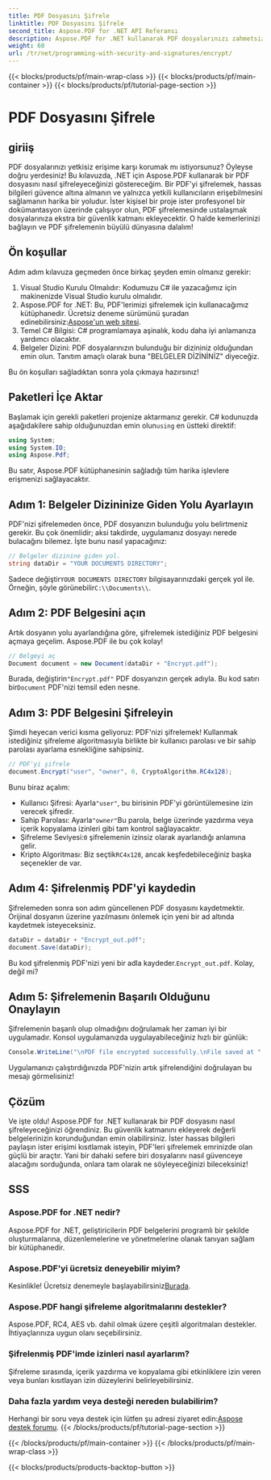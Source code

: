 ```yaml
---
title: PDF Dosyasını Şifrele
linktitle: PDF Dosyasını Şifrele
second_title: Aspose.PDF for .NET API Referansı
description: Aspose.PDF for .NET kullanarak PDF dosyalarınızı zahmetsizce nasıl şifreleyeceğinizi öğrenin. Kolay adım adım kılavuzumuzla hassas bilgileri güvence altına alın.
weight: 60
url: /tr/net/programming-with-security-and-signatures/encrypt/
---
```


{{< blocks/products/pf/main-wrap-class >}}
{{< blocks/products/pf/main-container >}}
{{< blocks/products/pf/tutorial-page-section >}}

# PDF Dosyasını Şifrele

## giriiş

PDF dosyalarınızı yetkisiz erişime karşı korumak mı istiyorsunuz? Öyleyse doğru yerdesiniz! Bu kılavuzda, .NET için Aspose.PDF kullanarak bir PDF dosyasını nasıl şifreleyeceğinizi göstereceğim. Bir PDF'yi şifrelemek, hassas bilgileri güvence altına almanın ve yalnızca yetkili kullanıcıların erişebilmesini sağlamanın harika bir yoludur. İster kişisel bir proje ister profesyonel bir dokümantasyon üzerinde çalışıyor olun, PDF şifrelemesinde ustalaşmak dosyalarınıza ekstra bir güvenlik katmanı ekleyecektir. O halde kemerlerinizi bağlayın ve PDF şifrelemenin büyülü dünyasına dalalım!

## Ön koşullar

Adım adım kılavuza geçmeden önce birkaç şeyden emin olmanız gerekir:

1. Visual Studio Kurulu Olmalıdır: Kodumuzu C# ile yazacağımız için makinenizde Visual Studio kurulu olmalıdır.
2.  Aspose.PDF for .NET: Bu, PDF'lerimizi şifrelemek için kullanacağımız kütüphanedir. Ücretsiz deneme sürümünü şuradan edinebilirsiniz:[Aspose'un web sitesi](https://releases.aspose.com/).
3. Temel C# Bilgisi: C# programlamaya aşinalık, kodu daha iyi anlamanıza yardımcı olacaktır.
4. Belgeler Dizini: PDF dosyalarınızın bulunduğu bir dizininiz olduğundan emin olun. Tanıtım amaçlı olarak buna "BELGELER DİZİNİNİZ" diyeceğiz.

Bu ön koşulları sağladıktan sonra yola çıkmaya hazırsınız!

## Paketleri İçe Aktar

 Başlamak için gerekli paketleri projenize aktarmanız gerekir. C# kodunuzda aşağıdakilere sahip olduğunuzdan emin olun`using` en üstteki direktif:

```csharp
using System;
using System.IO;
using Aspose.Pdf;
```

Bu satır, Aspose.PDF kütüphanesinin sağladığı tüm harika işlevlere erişmenizi sağlayacaktır.

## Adım 1: Belgeler Dizininize Giden Yolu Ayarlayın

PDF'nizi şifrelemeden önce, PDF dosyanızın bulunduğu yolu belirtmeniz gerekir. Bu çok önemlidir; aksi takdirde, uygulamanız dosyayı nerede bulacağını bilemez. İşte bunu nasıl yapacağınız:

```csharp
// Belgeler dizinine giden yol.
string dataDir = "YOUR DOCUMENTS DIRECTORY";
```

 Sadece değiştir`YOUR DOCUMENTS DIRECTORY` bilgisayarınızdaki gerçek yol ile. Örneğin, şöyle görünebilir`C:\\Documents\\`.

## Adım 2: PDF Belgesini açın

Artık dosyanın yolu ayarlandığına göre, şifrelemek istediğiniz PDF belgesini açmaya geçelim. Aspose.PDF ile bu çok kolay!

```csharp
// Belgeyi aç
Document document = new Document(dataDir + "Encrypt.pdf");
```

 Burada, değiştirin`"Encrypt.pdf"` PDF dosyanızın gerçek adıyla. Bu kod satırı bir`Document` PDF'nizi temsil eden nesne.

## Adım 3: PDF Belgesini Şifreleyin

Şimdi heyecan verici kısma geliyoruz: PDF'nizi şifrelemek! Kullanmak istediğiniz şifreleme algoritmasıyla birlikte bir kullanıcı parolası ve bir sahip parolası ayarlama esnekliğine sahipsiniz.

```csharp
// PDF'yi şifrele
document.Encrypt("user", "owner", 0, CryptoAlgorithm.RC4x128);
```

Bunu biraz açalım:
-  Kullanıcı Şifresi: Ayarla`"user"`, bu birisinin PDF'yi görüntülemesine izin verecek şifredir.
-  Sahip Parolası: Ayarla`"owner"`Bu parola, belge üzerinde yazdırma veya içerik kopyalama izinleri gibi tam kontrol sağlayacaktır.
-  Şifreleme Seviyesi:`0` şifrelemenin izinsiz olarak ayarlandığı anlamına gelir.
-  Kripto Algoritması: Biz seçtik`RC4x128`, ancak keşfedebileceğiniz başka seçenekler de var.

## Adım 4: Şifrelenmiş PDF'yi kaydedin

Şifrelemeden sonra son adım güncellenen PDF dosyasını kaydetmektir. Orijinal dosyanın üzerine yazılmasını önlemek için yeni bir ad altında kaydetmek isteyeceksiniz.

```csharp
dataDir = dataDir + "Encrypt_out.pdf";
document.Save(dataDir);
```

 Bu kod şifrelenmiş PDF'nizi yeni bir adla kaydeder.`Encrypt_out.pdf`. Kolay, değil mi?

## Adım 5: Şifrelemenin Başarılı Olduğunu Onaylayın

Şifrelemenin başarılı olup olmadığını doğrulamak her zaman iyi bir uygulamadır. Konsol uygulamanızda uygulayabileceğiniz hızlı bir günlük:

```csharp
Console.WriteLine("\nPDF file encrypted successfully.\nFile saved at " + dataDir);
```

Uygulamanızı çalıştırdığınızda PDF'nizin artık şifrelendiğini doğrulayan bu mesajı görmelisiniz!

## Çözüm

Ve işte oldu! Aspose.PDF for .NET kullanarak bir PDF dosyasını nasıl şifreleyeceğinizi öğrendiniz. Bu güvenlik katmanını ekleyerek değerli belgelerinizin korunduğundan emin olabilirsiniz. İster hassas bilgileri paylaşın ister erişimi kısıtlamak isteyin, PDF'leri şifrelemek emrinizde olan güçlü bir araçtır. Yani bir dahaki sefere biri dosyalarını nasıl güvenceye alacağını sorduğunda, onlara tam olarak ne söyleyeceğinizi bileceksiniz!

## SSS

### Aspose.PDF for .NET nedir?
Aspose.PDF for .NET, geliştiricilerin PDF belgelerini programlı bir şekilde oluşturmalarına, düzenlemelerine ve yönetmelerine olanak tanıyan sağlam bir kütüphanedir.

### Aspose.PDF'yi ücretsiz deneyebilir miyim?
 Kesinlikle! Ücretsiz denemeyle başlayabilirsiniz[Burada](https://releases.aspose.com/).

### Aspose.PDF hangi şifreleme algoritmalarını destekler?
Aspose.PDF, RC4, AES vb. dahil olmak üzere çeşitli algoritmaları destekler. İhtiyaçlarınıza uygun olanı seçebilirsiniz.

### Şifrelenmiş PDF'imde izinleri nasıl ayarlarım?
Şifreleme sırasında, içerik yazdırma ve kopyalama gibi etkinliklere izin veren veya bunları kısıtlayan izin düzeylerini belirleyebilirsiniz.

### Daha fazla yardım veya desteği nereden bulabilirim?
 Herhangi bir soru veya destek için lütfen şu adresi ziyaret edin:[Aspose destek forumu](https://forum.aspose.com/c/pdf/10).
{{< /blocks/products/pf/tutorial-page-section >}}

{{< /blocks/products/pf/main-container >}}
{{< /blocks/products/pf/main-wrap-class >}}

{{< blocks/products/products-backtop-button >}}

